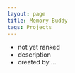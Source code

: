 ```yaml
---
layout: page
title: Memory Buddy
tags: Projects
---
```


* not yet ranked
* description
* created by ...
